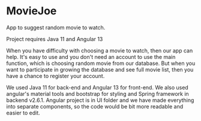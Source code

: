 # MovieJoe
App to suggest random movie to watch.

Project requires Java 11 and Angular 13

When you have difficulty with choosing a movie to watch, then our app can help. 
It's easy to use and you don't need an account to use the main function, which is choosing random movie from our database. 
But when you want to participate in growing the database and see full movie list, then you have a chance to register your account. 

We used Java 11 for back-end and Angular 13 for front-end.
We also used angular's material tools and bootstrap for styling and Spring framework in backend v2.6.1. 
Angular project is in UI folder and we have made everything into separate components, so the code would be bit more readable and easier to edit. 
